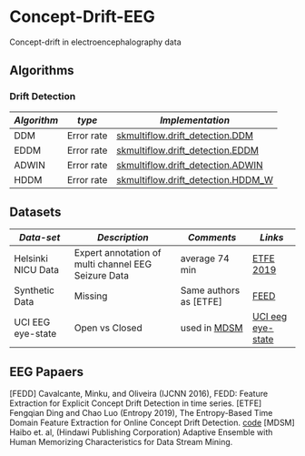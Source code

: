 # Concept-Drift-EEG
Concept-drift in electroencephalography data

## Algorithms 

### Drift Detection 

| _Algorithm_     | _type_          | _Implementation_ |
| --------------- | --------------- |  --------------- |
| DDM             | Error rate      | [skmultiflow.drift_detection.DDM](https://scikit-multiflow.readthedocs.io/en/latest/api/generated/skmultiflow.drift_detection.DDM.html)
| EDDM            | Error rate      | [skmultiflow.drift_detection.EDDM](https://scikit-multiflow.readthedocs.io/en/latest/api/generated/skmultiflow.drift_detection.EDDM.html)
| ADWIN           | Error rate      | [skmultiflow.drift_detection.ADWIN](https://scikit-multiflow.readthedocs.io/en/latest/api/generated/skmultiflow.drift_detection.ADWIN.html)
| HDDM            | Error rate      | [skmultiflow.drift_detection.HDDM_W](https://scikit-multiflow.readthedocs.io/en/latest/api/generated/skmultiflow.drift_detection.HDDM_W.html)


## Datasets
| _Data-set_     | _Description_    | _Comments_ | _Links_ |
| --------------- | --------------- |  --------------- | --------------- | 
| Helsinki NICU Data | Expert annotation of multi channel EEG Seizure Data | average 74 min | [ETFE 2019](https://www.mdpi.com/1099-4300/21/12/1187) |
| Synthetic Data | Missing | Same authors as [ETFE] | [FEED](https://core.ac.uk/download/pdf/185512443.pdf)
| UCI EEG eye-state | Open vs Closed | used in [MDSM](https://www.hindawi.com/journals/mpe/2015/874032/) | [UCI eeg eye-state](https://archive.ics.uci.edu/ml/datasets/EEG+Eye+State)

## EEG Papaers
[FEDD] Cavalcante, Minku, and Oliveira (IJCNN 2016), FEDD: Feature Extraction for Explicit Concept Drift Detection in time series.
[ETFE] Fengqian Ding and Chao Luo (Entropy 2019), The Entropy-Based Time Domain Feature Extraction for Online Concept Drift Detection. [code](https://github.com/dingfengqian/ETFE)
[MDSM] Haibo et. al, (Hindawi Publishing Corporation) Adaptive Ensemble with Human Memorizing Characteristics for Data Stream Mining.

